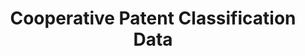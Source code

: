 ---
layout: default
bigquery: https://console.cloud.google.com/bigquery?p=patents-public-data&d=cpc&page=dataset
citation: '“Cooperative Patent Classification” by the EPO and USPTO, for public use. '
contributors: EPO, USPTO
cost: None
description: Cooperative Patent Classification Data contains the scheme and definitions
  of the Cooperative Patent Classification system for classifying patent documents.
  The CPC is the result of a partnership between the EPO and the USPTO in their joint
  effort to develop a common, internationally compatible classification system for
  technical documents, in particular patent publications, which will be used by both
  offices in the patent granting process
documentation: https://www.cooperativepatentclassification.org/cpcSchemeAndDefinitions
last_edit: Mon, 04 Apr 2022 19:07:06 GMT
location: https://www.cooperativepatentclassification.org/index
maintained_by: USPTO, EPO
schema_fields: '[''breakdown_code'', ''title_part'', ''ipcConcordant'', ''informative_references'',
  ''notAllocatable'', ''titleFull'', ''synonyms'', ''additional_only'', ''applicationReferences'',
  ''children'', ''ipc_concordant'', ''dateRevised'', ''glossary'', ''residualReferences'',
  ''breakdownCode'', ''symbol'', ''level'', ''parents'', ''titlePart'', ''not_allocatable'',
  ''definition'', ''status'', ''title_full'', ''sizeCache'', ''residual_references'',
  ''date_revised'', ''application_references'', ''limitingReferences'', ''informativeReferences'',
  ''limiting_references'', ''childGroups'', ''child_groups'']'
shortname: cooperative_patent_classification
tags:
- patents
- science
title: Cooperative Patent Classification Data
uuid: 984374a7-16e9-4b35-9445-458daceb01bf
---